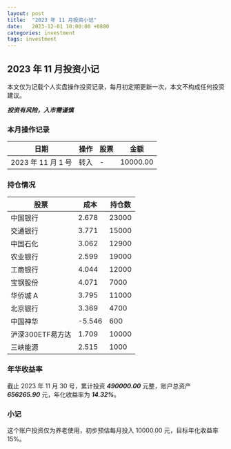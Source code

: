 ```yaml
---
layout: post
title:  "2023 年 11 月投资小记"
date:   2023-12-01 10:00:00 +0800
categories: investment
tags: investment
---
```


## 2023 年 11 月投资小记

本文仅为记载个人实盘操作投资记录，每月初定期更新一次，本文不构成任何投资建议。

***投资有风险，入市需谨慎***

### 本月操作记录

| 日期 | 操作 | 股票 | 金额 |
| --- | --- | --- | --- |
| 2023 年 11 月 1 号 | 转入 | - | 10000.00 |


### 持仓情况

| 股票 | 成本 | 持仓数 |
| --- | --- | --- |
| 中国银行 | 2.678 | 23000 |
| 交通银行 | 3.771 | 15000 |
| 中国石化 | 3.062 | 12900 |
| 农业银行 | 2.599 | 19000 |
| 工商银行 | 4.044 | 12000 |
| 宝钢股份 | 4.071 | 7000 |
| 华侨城 A | 3.795 | 11000 |
| 北京银行 | 3.369 | 4700 |
| 中国神华 | -5.546 | 600 |
| 沪深300ETF易方达 | 1.709 | 10000 |
| 三峡能源 | 2.515 | 1000 |

### 年华收益率  

截止 2023 年 11 月 30 号，累计投资 ***490000.00*** 元整，账户总资产 ***656265.90*** 元，年化收益率为 ***14.32%***。

### 小记

这个账户投资仅为养老使用，初步预估每月投入 10000.00 元，目标年化收益率 15%。  
